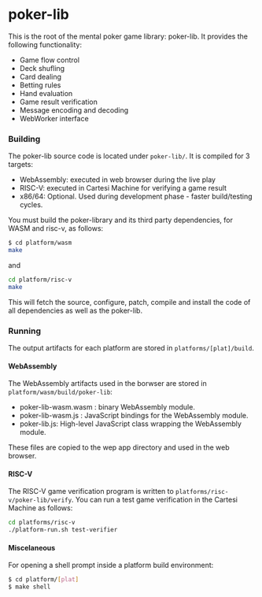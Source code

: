 # poker-lib

This is the root of the mental poker game library: poker-lib. It provides the following functionality:
- Game flow control
- Deck shufling 
- Card dealing
- Betting rules
- Hand evaluation
- Game result verification
- Message encoding and decoding
- WebWorker interface

### Building

The poker-lib source code is located under `poker-lib/`. It is compiled for 3 targets:
- WebAssembly: executed in web browser during the live play
- RISC-V: executed in Cartesi Machine for verifying a game result
- x86/64: Optional. Used during development phase - faster build/testing cycles.

You must build the poker-library and its third party dependencies, for WASM and risc-v, as follows:
```bash
$ cd platform/wasm
make
```
and
```bash
cd platform/risc-v
make
```

This will fetch the source, configure, patch, compile and install the code of all dependencies as well as the poker-lib.

### Running

The output artifacts for each platform are stored in `platforms/[plat]/build`.

#### WebAssembly

The WebAssembly artifacts used in the borwser are stored in `platform/wasm/build/poker-lib`:
- poker-lib-wasm.wasm : binary WebAssembly module.
- poker-lib-wasm.js : JavaScript bindings for the WebAssembly module.
- poker-lib.js: High-level JavaScript class wrapping the WebAssembly module.

These files are copied to the wep app directory and used in the web browser.

#### RISC-V

The RISC-V game verification program is written to `platforms/risc-v/poker-lib/verify`.
You can run a test game verification in the Cartesi Machine as follows:
```bash
cd platforms/risc-v
./platform-run.sh test-verifier
```

#### Miscelaneous

For opening a shell prompt inside a platform build environment:
```bash
$ cd platform/[plat]
$ make shell
```


